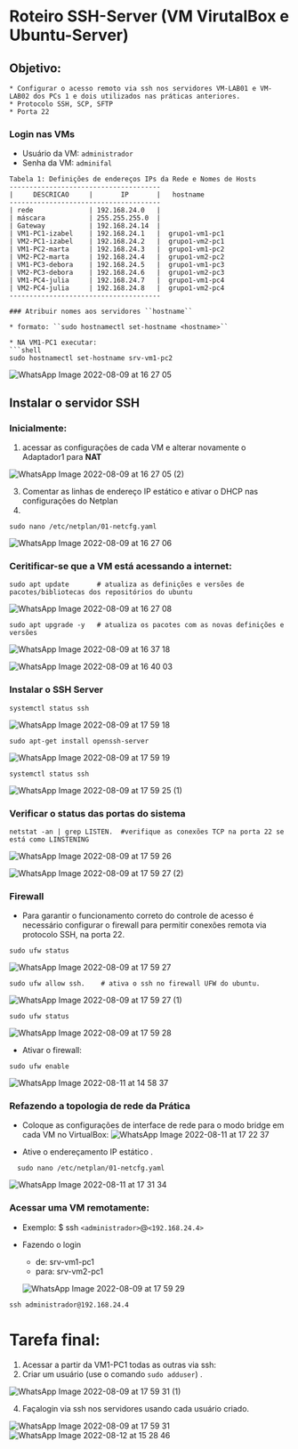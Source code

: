 # Roteiro SSH-Server (VM VirutalBox e Ubuntu-Server)

## Objetivo:
    * Configurar o acesso remoto via ssh nos servidores VM-LAB01 e VM-LAB02 dos PCs 1 e dois utilizados nas práticas anteriores.
    * Protocolo SSH, SCP, SFTP 
    * Porta 22
### Login nas VMs

* Usuário da VM: ``administrador``
* Senha da VM: ``adminifal``


```
Tabela 1: Definições de endereços IPs da Rede e Nomes de Hosts
--------------------------------------
|     DESCRICAO     |       IP       |   hostname
--------------------------------------
| rede              | 192.168.24.0   |  
| máscara           | 255.255.255.0  | 
| Gateway           | 192.168.24.14  |  
| VM1-PC1-izabel    | 192.168.24.1   |  grupo1-vm1-pc1
| VM2-PC1-izabel    | 192.168.24.2   |  grupo1-vm2-pc1
| VM1-PC2-marta     | 192.168.24.3   |  grupo1-vm1-pc2
| VM2-PC2-marta     | 192.168.24.4   |  grupo1-vm2-pc2
| VM1-PC3-debora    | 192.168.24.5   |  grupo1-vm1-pc3
| VM2-PC3-debora    | 192.168.24.6   |  grupo1-vm2-pc3
| VM1-PC4-julia     | 192.168.24.7   |  grupo1-vm1-pc4
| VM2-PC4-julia     | 192.168.24.8   |  grupo1-vm2-pc4
--------------------------------------

### Atribuir nomes aos servidores ``hostname``

* formato: ``sudo hostnamectl set-hostname <hostname>``

* NA VM1-PC1 executar:
```shell
sudo hostnamectl set-hostname srv-vm1-pc2
```
![WhatsApp Image 2022-08-09 at 16 27 05](https://user-images.githubusercontent.com/103062784/184226890-e578f926-69a9-452c-88dc-7ba97191a5b3.jpeg)




## Instalar o servidor SSH

### Inicialmente:
   1. acessar as configurações de cada VM e alterar novamente o Adaptador1 para **NAT**
   
![WhatsApp Image 2022-08-09 at 16 27 05 (2)](https://user-images.githubusercontent.com/103062784/184227599-655311a3-af26-4c62-87e5-15f68e266531.jpeg)

   3. Comentar as linhas de endereço IP estático e ativar o DHCP nas configurações do Netplan
   4. 
  ```shell
  sudo nano /etc/netplan/01-netcfg.yaml
  ```
  
  ![WhatsApp Image 2022-08-09 at 16 27 06](https://user-images.githubusercontent.com/103062784/184228132-af7598c3-6cb5-4912-b5f4-beb61af9e791.jpeg)

   
### Ceritificar-se que a VM está acessando a internet:

```shell
sudo apt update       # atualiza as definições e versões de pacotes/bibliotecas dos repositórios do ubuntu
```

![WhatsApp Image 2022-08-09 at 16 27 08](https://user-images.githubusercontent.com/103062784/184228903-ba58cd57-6ce8-4181-9413-5636a9904f43.jpeg)

```shell
sudo apt upgrade -y   # atualiza os pacotes com as novas definições e versões 
```

![WhatsApp Image 2022-08-09 at 16 37 18](https://user-images.githubusercontent.com/103062784/184229438-99c8d006-a4ac-4109-a725-153e2724a63a.jpeg)


![WhatsApp Image 2022-08-09 at 16 40 03](https://user-images.githubusercontent.com/103062784/184230024-ba20e666-0571-40ae-89a7-4659e5db0465.jpeg)

### Instalar o SSH Server

```shell
systemctl status ssh
```
![WhatsApp Image 2022-08-09 at 17 59 18](https://user-images.githubusercontent.com/103062784/184231049-750b3141-a30b-499c-bfbf-6b5fa95bf317.jpeg)


``` shell
sudo apt-get install openssh-server
```

![WhatsApp Image 2022-08-09 at 17 59 19](https://user-images.githubusercontent.com/103062784/184231225-f585a94b-4ccd-4596-87d9-67a9e1b7a202.jpeg)

```shell
systemctl status ssh
```
![WhatsApp Image 2022-08-09 at 17 59 25 (1)](https://user-images.githubusercontent.com/103062784/184234321-5a2f81d0-4a82-4749-bc08-c97b6de1befd.jpeg)


### Verificar o status das portas do sistema
```
netstat -an | grep LISTEN.  #verifique as conexões TCP na porta 22 se está como LINSTENING
```

![WhatsApp Image 2022-08-09 at 17 59 26](https://user-images.githubusercontent.com/103062784/184234379-f14be003-1f5f-4035-a94a-62d762fd1046.jpeg)

![WhatsApp Image 2022-08-09 at 17 59 27 (2)](https://user-images.githubusercontent.com/103062784/184234550-f1c3a047-c69b-4f71-b692-da15e9fca324.jpeg)


### Firewall 
* Para garantir o funcionamento correto do controle de acesso é necessário configurar o firewall para permitir conexões remota via protocolo SSH, na porta 22.
 
```shell
sudo ufw status
```
![WhatsApp Image 2022-08-09 at 17 59 27](https://user-images.githubusercontent.com/103062784/184233376-baf13abf-44ae-400e-976c-eea5182f49b4.jpeg)


```shell
sudo ufw allow ssh.    # ativa o ssh no firewall UFW do ubuntu.
```
![WhatsApp Image 2022-08-09 at 17 59 27 (1)](https://user-images.githubusercontent.com/103062784/184233489-461048d0-50a7-439f-91ff-05fb881d7da1.jpeg)

```shell
sudo ufw status
```
![WhatsApp Image 2022-08-09 at 17 59 28](https://user-images.githubusercontent.com/103062784/184233663-219d022e-1499-4f97-ae3b-49e3223a220f.jpeg)

* Ativar o firewall:
```shell 
sudo ufw enable
```
![WhatsApp Image 2022-08-11 at 14 58 37](https://user-images.githubusercontent.com/103062784/184233768-f678988c-80f6-4e18-ba64-8418206d535b.jpeg)


### Refazendo a topologia de rede da Prática
* Coloque as configurações de interface de rede para o modo bridge em cada VM no VirtualBox:
![WhatsApp Image 2022-08-11 at 17 22 37](https://user-images.githubusercontent.com/103062784/184235445-1e172bac-74d3-4f1e-97d6-c45393859610.jpeg)


* Ative o endereçamento IP estático .
```shell
  sudo nano /etc/netplan/01-netcfg.yaml
  ```
  
![WhatsApp Image 2022-08-11 at 17 31 34](https://user-images.githubusercontent.com/103062784/184238748-52c18fd1-3991-4ad2-be89-71995015bd81.jpeg)

### Acessar uma VM remotamente:

* Exemplo: $ ssh ``<administrador>``@``<192.168.24.4>``
* Fazendo o login 
   * de: srv-vm1-pc1    
   * para: srv-vm2-pc1
   
   ![WhatsApp Image 2022-08-09 at 17 59 29](https://user-images.githubusercontent.com/103062784/184239317-eab51b35-c558-4a92-a8de-4a6109e033af.jpeg)


```shell
ssh administrador@192.168.24.4
```


# Tarefa final:

1) Acessar a partir da VM1-PC1 todas as outras via ssh:
2) Criar um usuário (use o comando ``sudo adduser``) .

![WhatsApp Image 2022-08-09 at 17 59 31 (1)](https://user-images.githubusercontent.com/103062784/184239940-20056125-d319-4f04-a0e9-137eecaa4ad0.jpeg)



4) Façalogin via ssh nos servidores usando cada usuário criado.


![WhatsApp Image 2022-08-09 at 17 59 31](https://user-images.githubusercontent.com/103062784/184239878-50283f8d-3469-41bd-bd31-33ad5533aadc.jpeg)
![WhatsApp Image 2022-08-12 at 15 28 46](https://user-images.githubusercontent.com/103062784/184421432-324a5a5d-8fd6-4abc-9034-157b4da635f3.jpeg)

